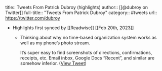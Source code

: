 title:: Tweets From Patrick Dubroy (highlights)
author:: [[@dubroy on Twitter]]
full-title:: "Tweets From Patrick Dubroy"
category:: #tweets
url:: https://twitter.com/dubroy

- Highlights first synced by [[Readwise]] [[Feb 20th, 2023]]
	- Thinking about why no time-based organization system works as well as my phone’s photo stream. 
	  
	  It’s super easy to find screenshots of directions, confirmations, receipts, etc. Email inbox, Google Docs “Recent”, and similar are somehow inferior. ([View Tweet](https://twitter.com/dubroy/status/1544741053412040704))